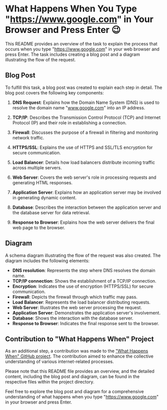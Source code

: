 # What Happens When You Type "https://www.google.com" in Your Browser and Press Enter :wink:

This README provides an overview of the task to explain the process that occurs when you type "https://www.google.com" in your web browser and press Enter. The task includes creating a blog post and a diagram illustrating the flow of the request.

## Blog Post

To fulfill this task, a blog post was created to explain each step in detail. The blog post covers the following key components:

1. **DNS Request**: Explains how the Domain Name System (DNS) is used to resolve the domain name "www.google.com" into an IP address.

2. **TCP/IP**: Describes the Transmission Control Protocol (TCP) and Internet Protocol (IP) and their role in establishing a connection.

3. **Firewall**: Discusses the purpose of a firewall in filtering and monitoring network traffic.

4. **HTTPS/SSL**: Explains the use of HTTPS and SSL/TLS encryption for secure communication.

5. **Load Balancer**: Details how load balancers distribute incoming traffic across multiple servers.

6. **Web Server**: Covers the web server's role in processing requests and generating HTML responses.

7. **Application Server**: Explains how an application server may be involved in generating dynamic content.

8. **Database**: Describes the interaction between the application server and the database server for data retrieval.

9. **Response to Browser**: Explains how the web server delivers the final web page to the browser.

## Diagram

A schema diagram illustrating the flow of the request was also created. The diagram includes the following elements:

- **DNS resolution**: Represents the step where DNS resolves the domain name.
- **TCP/IP connection**: Shows the establishment of a TCP/IP connection.
- **Encryption**: Indicates the use of encryption (HTTPS/SSL) for secure communication.
- **Firewall**: Depicts the firewall through which traffic may pass.
- **Load Balancer**: Represents the load balancer distributing requests.
- **Web Server**: Illustrates the web server processing the request.
- **Application Server**: Demonstrates the application server's involvement.
- **Database**: Shows the interaction with the database server.
- **Response to Browser**: Indicates the final response sent to the browser.

## Contribution to "What Happens When" Project

As an additional step, a contribution was made to the ["What Happens When" GitHub project](https://github.com/alex/what-happens-when#the-g-key-is-pressed). The contribution aimed to enhance the collective understanding of various internet-related processes.

Please note that this README file provides an overview, and the detailed content, including the blog post and diagram, can be found in the respective files within the project directory.

Feel free to explore the blog post and diagram for a comprehensive understanding of what happens when you type "https://www.google.com" in your browser and press Enter.
